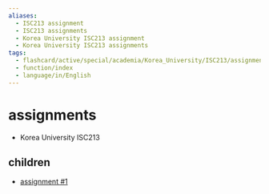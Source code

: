 ```yaml
---
aliases:
  - ISC213 assignment
  - ISC213 assignments
  - Korea University ISC213 assignment
  - Korea University ISC213 assignments
tags:
  - flashcard/active/special/academia/Korea_University/ISC213/assignments
  - function/index
  - language/in/English
---
```


# assignments

- Korea University ISC213

## children

- [assignment \#1](assignment%20%231/index.md)
